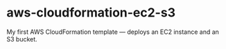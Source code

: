 # aws-cloudformation-ec2-s3
My first AWS CloudFormation template — deploys an EC2 instance and an S3 bucket.
